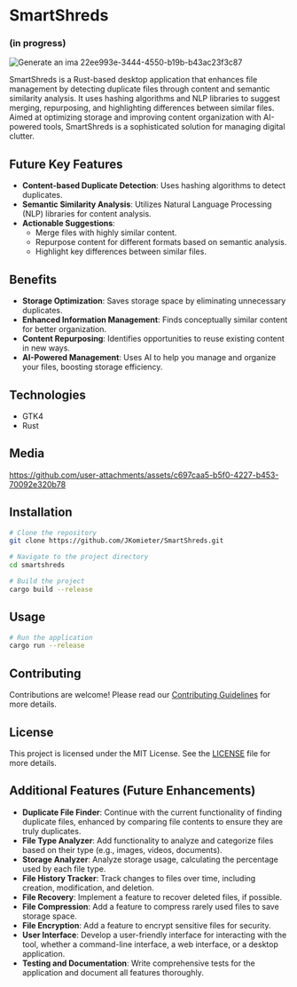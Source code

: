 # SmartShreds 
### (in progress)
![Generate an ima 22ee993e-3444-4550-b19b-b43ac23f3c87](https://github.com/user-attachments/assets/61f6bd93-6307-403f-8729-9ccad8f3a6e8)


SmartShreds is a Rust-based desktop application that enhances file management by detecting duplicate files through content and semantic similarity analysis. It uses hashing algorithms and NLP libraries to suggest merging, repurposing, and highlighting differences between similar files. Aimed at optimizing storage and improving content organization with AI-powered tools, SmartShreds is a sophisticated solution for managing digital clutter.

## Future Key Features

- **Content-based Duplicate Detection**: Uses hashing algorithms to detect duplicates.
- **Semantic Similarity Analysis**: Utilizes Natural Language Processing (NLP) libraries for content analysis.
- **Actionable Suggestions**:
  - Merge files with highly similar content.
  - Repurpose content for different formats based on semantic analysis.
  - Highlight key differences between similar files.

## Benefits

- **Storage Optimization**: Saves storage space by eliminating unnecessary duplicates.
- **Enhanced Information Management**: Finds conceptually similar content for better organization.
- **Content Repurposing**: Identifies opportunities to reuse existing content in new ways.
- **AI-Powered Management**: Uses AI to help you manage and organize your files, boosting storage efficiency.

## Technologies
- GTK4
- Rust


## Media

https://github.com/user-attachments/assets/c697caa5-b5f0-4227-b453-70092e320b78


## Installation

```bash
# Clone the repository
git clone https://github.com/JKomieter/SmartShreds.git

# Navigate to the project directory
cd smartshreds

# Build the project
cargo build --release
```

## Usage

```bash
# Run the application
cargo run --release

```

## Contributing

Contributions are welcome! Please read our [Contributing Guidelines](CONTRIBUTING.md) for more details.

## License

This project is licensed under the MIT License. See the [LICENSE](LICENSE) file for more details.

## Additional Features (Future Enhancements)

- **Duplicate File Finder**: Continue with the current functionality of finding duplicate files, enhanced by comparing file contents to ensure they are truly duplicates.
- **File Type Analyzer**: Add functionality to analyze and categorize files based on their type (e.g., images, videos, documents).
- **Storage Analyzer**: Analyze storage usage, calculating the percentage used by each file type.
- **File History Tracker**: Track changes to files over time, including creation, modification, and deletion.
- **File Recovery**: Implement a feature to recover deleted files, if possible.
- **File Compression**: Add a feature to compress rarely used files to save storage space.
- **File Encryption**: Add a feature to encrypt sensitive files for security.
- **User Interface**: Develop a user-friendly interface for interacting with the tool, whether a command-line interface, a web interface, or a desktop application.
- **Testing and Documentation**: Write comprehensive tests for the application and document all features thoroughly.
